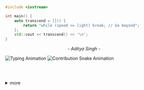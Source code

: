<p align="center">
  
```cpp
#include <iostream>

int main() {
    auto transcend = []() {
        return "while (speed <= light) break; // Go beyond";
    };
    std::cout << transcend() << '\n';
}
````
</p>
<p align="center"><i>- Aditya Singh -</i></p>

  <img src="https://readme-typing-svg.demolab.com?font=Fira+Code&size=25&pause=1000&center=true&width=435&lines=Contributions+under+Attack+!!" alt="Typing Animation" />
   
  <img src="https://github.com/EchoSingh/EchoSingh/blob/output/snake-realistic.svg" alt="Contribution Snake Animation" />
  
<br /><br />
<details>
<summary>more</summary>
<div align="center">
  
  <a href="https://github.com/EchoSingh">
    <img src="https://readme-typing-svg.demolab.com?font=Fira+Code&size=34&duration=8000&pause=1000&center=true&repeat=true&width=435&lines=Hi%2C+I'm+Aditya+Singh" alt="Typing SVG" />
  </a>
  <br />
 
  <img src="https://i.gifer.com/XOsa.gif" alt="bat flying" width="150" />
  <br /><br />

  <a href="https://linktr.ee/Aditya.Singh.R">
    <img src="https://readme-typing-svg.demolab.com?font=Fira+Code&duration=2000&pause=8000&center=true&repeat=false&width=435&lines=Connect+with+me" alt="Connect Typing SVG" />
  </a>

  <br /><br />


  <img src="https://github-readme-streak-stats-seven-azure.vercel.app?user=EchoSingh&theme=tokyonight-duo&hide_border=true&border_radius=4" alt="GitHub Streak Stats" />

  <br /><br />


  <img src="https://raw.githubusercontent.com/EchoSingh/EchoSingh/main/github-metrics-main.svg" alt="GitHub Metrics" />

  ### My Followers
<div align="center">
  <table>
    <tr>
      <td align="center">
        <a href="https://github.com/suvanbanerjee">
          <img src="https://avatars.githubusercontent.com/suvanbanerjee" width="50px" alt="suvanbanerjee"/><br />
          <sub><b>Suvan Banerjee</b></sub>
        </a>
      </td>
      <td align="center">
        <a href="https://github.com/PhenomSG">
          <img src="https://avatars.githubusercontent.com/PhenomSG" width="50px" alt="PhenomSG"/><br />
          <sub><b>Sahaj Gupta</b></sub>
        </a>
      </td>
      <td align="center">
        <a href="https://github.com/JahagirdarPrajwal">
          <img src="https://avatars.githubusercontent.com/JahagirdarPrajwal" width="50px" alt="JahagirdarPrajwal"/><br />
          <sub><b>Prajwal Jahagirdar</b></sub>
        </a>
      </td>
      <td align="center">
        <a href="https://github.com/aadyas17">
          <img src="https://avatars.githubusercontent.com/aadyas17" width="50px" alt="aadyas17"/><br />
          <sub><b>Aadya Shrivastava</b></sub>
        </a>
      </td>
      <td align="center">
        <a href="https://github.com/pkparthk">
          <img src="https://avatars.githubusercontent.com/pkparthk" width="50px" alt="pkparthk"/><br />
          <sub><b>Parth Kothari</b></sub>
        </a>
      </td>
      <td align="center">
        <a href="https://github.com/Incharajayaram">
          <img src="https://avatars.githubusercontent.com/Incharajayaram" width="50px" alt="Incharajayaram"/><br />
          <sub><b>Inchara J</b></sub>
        </a>
      </td>
    </tr>
    <tr>
      <td align="center">
        <a href="https://github.com/0xChilli">
          <img src="https://avatars.githubusercontent.com/0xChilli" width="50px" alt="0xChilli"/><br />
          <sub><b>0xChilli</b></sub>
        </a>
      </td>
      <td align="center">
        <a href="https://github.com/chimichangaz">
          <img src="https://avatars.githubusercontent.com/chimichangaz" width="50px" alt="chimichangaz"/><br />
          <sub><b>Akash Arka</b></sub>
        </a>
      </td>
      <td align="center">
        <a href="https://github.com/rahulkrchaudhary">
          <img src="https://avatars.githubusercontent.com/rahulkrchaudhary" width="50px" alt="rahulkrchaudhary"/><br />
          <sub><b>Rahul Kumar</b></sub>
        </a>
      </td>
      <td align="center">
        <a href="https://github.com/1223akash">
          <img src="https://avatars.githubusercontent.com/1223akash" width="50px" alt="1223akash"/><br />
          <sub><b>Akash Goyal</b></sub>
        </a>
      </td>
      <td align="center">
        <a href="https://github.com/Vaibhav-Magadum">
          <img src="https://avatars.githubusercontent.com/Vaibhav-Magadum" width="50px" alt="Vaibhav-Magadum"/><br />
          <sub><b>Vaibhav Magadum</b></sub>
        </a>
      </td>
      <td align="center">
        <a href="https://github.com/avii09">
          <img src="https://avatars.githubusercontent.com/avii09" width="50px" alt="avii09"/><br />
          <sub><b>Avantika Kesarwani</b></sub>
        </a>
      </td>
    </tr>
    <tr>
      <td align="center">
        <a href="https://github.com/islimeng">
          <img src="https://avatars.githubusercontent.com/islimeng" width="50px" alt="islimeng"/><br />
          <sub><b>Say Hello Islimeng</b></sub>
        </a>
      </td>
      <td align="center">
        <a href="https://github.com/Vikas0262">
          <img src="https://avatars.githubusercontent.com/Vikas0262" width="50px" alt="Vikas0262"/><br />
          <sub><b>Vikas Vishwakarma</b></sub>
        </a>
      </td>
      <td align="center">
        <a href="https://github.com/scapelinked">
          <img src="https://avatars.githubusercontent.com/scapelinked" width="50px" alt="scapelinked"/><br />
          <sub><b>Aisha Kaur</b></sub>
        </a>
      </td>
      <td align="center">
        <a href="https://github.com/y-sudharshan">
          <img src="https://avatars.githubusercontent.com/y-sudharshan" width="50px" alt="y-sudharshan"/><br />
          <sub><b>Y Sudharshan</b></sub>
        </a>
      </td>
      <td align="center">
        <a href="https://github.com/Surajsm60720">
          <img src="https://avatars.githubusercontent.com/Surajsm60720" width="50px" alt="Surajsm60720"/><br />
          <sub><b>Suraj SM</b></sub>
        </a>
      </td>
      <td align="center">
        <a href="https://github.com/Prakharsahu10">
          <img src="https://avatars.githubusercontent.com/Prakharsahu10" width="50px" alt="Prakharsahu10"/><br />
          <sub><b>Prakhar Sahu</b></sub>
        </a>
      </td>
    </tr>
    <tr>
      <td align="center">
        <a href="https://github.com/kylehonke">
          <img src="https://avatars.githubusercontent.com/kylehonke" width="50px" alt="kylehonke"/><br />
          <sub><b>Kyle Honke</b></sub>
        </a>
      </td>
      <td align="center">
        <a href="https://github.com/Harshjosh361">
          <img src="https://avatars.githubusercontent.com/Harshjosh361" width="50px" alt="Harshjosh361"/><br />
          <sub><b>Harsh Joshi</b></sub>
        </a>
      </td>
      <td align="center">
        <a href="https://github.com/vedant-35">
          <img src="https://avatars.githubusercontent.com/vedant-35" width="50px" alt="vedant-35"/><br />
          <sub><b>Vedant Rajendra Balpande</b></sub>
        </a>
      </td>
      <td align="center">
        <a href="https://github.com/ShreyaMahadev">
          <img src="https://avatars.githubusercontent.com/ShreyaMahadev" width="50px" alt="ShreyaMahadev"/><br />
          <sub><b>Shreya Mahadev</b></sub>
        </a>
      </td>
      <td align="center">
        <a href="https://github.com/typovrak">
          <img src="https://avatars.githubusercontent.com/typovrak" width="50px" alt="typovrak"/><br />
          <sub><b>typovrak</b></sub>
        </a>
      </td>
      <td align="center">
        <a href="https://github.com/Kanishk101">
          <img src="https://avatars.githubusercontent.com/Kanishk101" width="50px" alt="Kanishk101"/><br />
          <sub><b>Kanishk Srivastava</b></sub>
        </a>
      </td>
    </tr>
    <tr>
      <td align="center">
        <a href="https://github.com/Shravya312">
          <img src="https://avatars.githubusercontent.com/Shravya312" width="50px" alt="Shravya312"/><br />
          <sub><b>Shravya</b></sub>
        </a>
      </td>
    </tr>
  </table>
</div>
